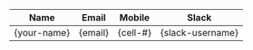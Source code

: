 Name | Email | Mobile | Slack
-----|-------|--------|------
{your-name} | {email} | {cell-#} | {slack-username}
